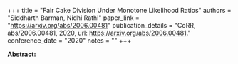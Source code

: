 +++
title = "Fair Cake Division Under Monotone Likelihood Ratios"
authors = "Siddharth Barman, Nidhi Rathi"
paper_link = "https://arxiv.org/abs/2006.00481"
publication_details = "CoRR, abs/2006.00481, 2020, url: <a href='https://arxiv.org/abs/2006.00481' target='_blank'>https://arxiv.org/abs/2006.00481</a>."
conference_date = "2020"
notes = ""
+++

<b>Abstract:</b>
